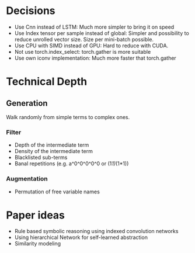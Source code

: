 # Decisions

* Use Cnn instead of LSTM: Much more simpler to bring it on speed
* Use Index tensor per sample instead of global: Simpler and possibility to reduce unrolled vector size. Size per mini-batch possible.
* Use CPU with SIMD instead of GPU: Hard to reduce with CUDA.
* Not use torch.index_select: torch.gather is more suitable
* Use own iconv implementation: Much more faster that torch.gather

# Technical Depth

## Generation

Walk randomly from simple terms to complex ones.  

### Filter

* Depth of the intermediate term
* Density of the intermediate term
* Blacklisted sub-terms
* Banal repetitions (e.g. a^0^0^0^0^0 or (1*1)*(1*1))

### Augmentation

* Permutation of free variable names 


# Paper ideas

* Rule based symbolic reasoning using indexed convolution networks
* Using hierarchical Network for self-learned abstraction
* Similarity modeling